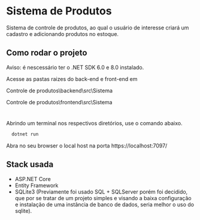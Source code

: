 
# Sistema de Produtos

Sistema de controle de produtos, ao qual o usuário de interesse criará um cadastro e adicionando produtos no estoque.


## Como rodar o projeto

Aviso: é nescessário ter o .NET SDK 6.0 e 8.0 instalado.

Acesse as pastas raizes do back-end e front-end em

Controle de produtos\backend\src\Sistema

Controle de produtos\frontend\src\Sistema

# 

Abrindo um terminal nos respectivos diretórios, use o comando abaixo.

```bash
  dotnet run
```

Abra no seu browser o local host na porta https://localhost:7097/




## Stack usada

- ASP.NET Core
- Entity Framework
- SQLite3 (Previamente foi usado SQL + SQLServer porém foi decidido, que por se tratar de um projeto simples e visando a baixa configuração e instalação de uma instância de banco de dados, seria melhor o uso do sqlite).

